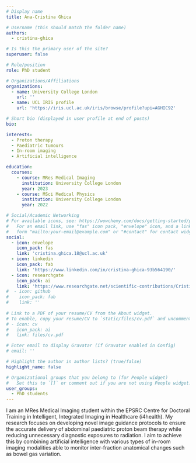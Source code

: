 ```yaml
---
# Display name
title: Ana-Cristina Ghica

# Username (this should match the folder name)
authors:
  - cristina-ghica

# Is this the primary user of the site?
superuser: false

# Role/position
role: PhD student

# Organizations/Affiliations
organizations:
  - name: University College London
    url: ''
  - name: UCL IRIS profile
    url: 'https://iris.ucl.ac.uk/iris/browse/profile?upi=AGHIC92'

# Short bio (displayed in user profile at end of posts)
bio: 

interests:
  - Proton therapy
  - Paediatric tumours
  - In-room imaging
  - Artificial intelligence

education:
  courses:
    - course: MRes Medical Imaging
      institution: University College London
      year: 2023
    - course: MSci Medical Physics
      institution: University College London
      year: 2022

# Social/Academic Networking
# For available icons, see: https://wowchemy.com/docs/getting-started/page-builder/#icons
#   For an email link, use "fas" icon pack, "envelope" icon, and a link in the
#   form "mailto:your-email@example.com" or "#contact" for contact widget.
social:
  - icon: envelope
    icon_pack: fas
    link: 'cristina.ghica.18@ucl.ac.uk'
  - icon: linkedin
    icon_pack: fab
    link: 'https://www.linkedin.com/in/cristina-ghica-93b564190/'
  - icon: researchgate
    icon_pack: ai
    link: 'https://www.researchgate.net/scientific-contributions/Cristina-Ghica-2236367111'
#  - icon: github
#    icon_pack: fab
#    link: ''
    
# Link to a PDF of your resume/CV from the About widget.
# To enable, copy your resume/CV to `static/files/cv.pdf` and uncomment the lines below.
# - icon: cv
#   icon_pack: ai
#   link: files/cv.pdf

# Enter email to display Gravatar (if Gravatar enabled in Config)
# email: ''

# Highlight the author in author lists? (true/false)
highlight_name: false

# Organizational groups that you belong to (for People widget)
#   Set this to `[]` or comment out if you are not using People widget.
user_groups:
  - PhD students
---
```


I am an MRes Medical Imaging student within the EPSRC Centre for Doctoral Training in Intelligent, Integrated Imaging in Healthcare (i4health). My research focuses on developing novel image guidance protocols to ensure the accurate delivery of abdominal paediatric proton beam therapy while reducing unnecessary diagnostic exposures to radiation. I aim to achieve this by combining artificial intelligence with various types of in-room imaging modalities able to monitor inter-fraction anatomical changes such as bowel gas variation.
